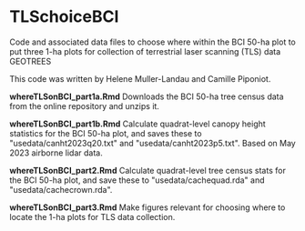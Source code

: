 # TLSchoiceBCI
Code and associated data files to choose where within the BCI 50-ha plot to put three 1-ha plots for collection of terrestrial laser scanning (TLS) data GEOTREES

This code was written by Helene Muller-Landau and Camille Piponiot.  

**whereTLSonBCI_part1a.Rmd**  Downloads the BCI 50-ha tree census data from the online repository and unzips it.  

**whereTLSonBCI_part1b.Rmd**  Calculate quadrat-level canopy height statistics for the BCI 50-ha plot, and saves these to "usedata/canht2023q20.txt" and "usedata/canht2023p5.txt".  Based on May 2023 airborne lidar data.  

**whereTLSonBCI_part2.Rmd**  Calculate quadrat-level tree census stats for the BCI 50-ha plot, and save these to "usedata/cachequad.rda" and "usedata/cachecrown.rda".

**whereTLSonBCI_part3.Rmd**  Make figures relevant for choosing where to locate the 1-ha plots for TLS data collection.  
